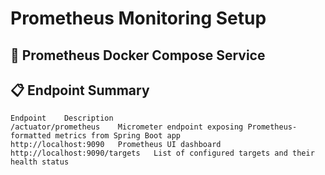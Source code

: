 # Prometheus Monitoring Setup

## 🔧 Prometheus Docker Compose Service

## 📋 Endpoint Summary
```http
Endpoint	Description
/actuator/prometheus	Micrometer endpoint exposing Prometheus-formatted metrics from Spring Boot app
http://localhost:9090	Prometheus UI dashboard
http://localhost:9090/targets	List of configured targets and their health status